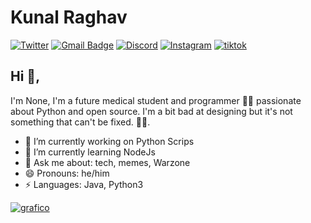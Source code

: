 # Kunal Raghav  
[![Twitter](https://img.shields.io/badge/@ElNone-1DA1F2?style=for-the-badge&logo=twitter&logoColor=white)](https://twitter.com/ElNone_) [![Gmail Badge](https://img.shields.io/badge/hec11gr@gmail.com-D14836?style=for-the-badge&logo=gmail&logoColor=white)](mailto:hec11gr@gmail.com) [![Discord](https://img.shields.io/badge/@ElNone-5865F2?style=for-the-badge&logo=discord&logoColor=white)](https://discord.gg/zSJQHVmnSA) [![Instagram](https://img.shields.io/badge/ElNone-E4405F?style=for-the-badge&logo=instagram&logoColor=white)](https://instagram.com/elnone._) [![tiktok](https://img.shields.io/badge/ElNone-000000?style=for-the-badge&logo=tiktok&logoColor=white)](https://tiktok.com/@elnone_) 

## Hi 👋, 
I'm None, I'm a future medical student and programmer 👨‍💻 passionate about Python and open source. I'm a bit bad at designing but it's not something that can't be fixed.
🏄‍♂️. 

-   🔭 I’m currently working on Python Scrips
-   🌱 I’m currently learning NodeJs
-   💬 Ask me about: tech, memes, Warzone
-   😄 Pronouns: he/him
-   ⚡ Languages: Java, Python3

[![grafico](https://github-readme-stats.vercel.app/api/top-langs/?username=NoneUwU)](https://github.com/NoneUwU)

<!--
https://github.com/alexandresanlim/Badges4-README.md-Profile#-social-
https://github.com/kautukkundan/Awesome-Profile-README-templates
-->